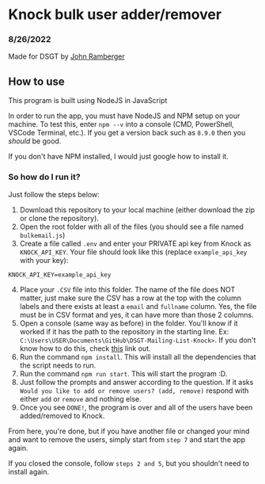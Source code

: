 # Knock bulk user adder/remover

### 8/26/2022

Made for DSGT by [John Ramberger](https://github.com/JohnRamberger)

## How to use

This program is built using NodeJS in JavaScript

In order to run the app, you must have NodeJS and NPM setup on your machine. To test this, enter `npm --v` into a console (CMD, PowerShell, VSCode Terminal, etc.). If you get a version back such as `8.9.0` then you _should_ be good.

If you don't have NPM installed, I would just google how to install it.

### So how do I run it?

Just follow the steps below:

1. Download this repository to your local machine (either download the zip or clone the repository).
2. Open the root folder with all of the files (you should see a file named `bulkemail.js`)
3. Create a file called `.env` and enter your PRIVATE api key from Knock as `KNOCK_API_KEY`. Your file should look like this (replace `example_api_key` with your key):

```
KNOCK_API_KEY=example_api_key
```

4. Place your `.CSV` file into this folder. The name of the file does NOT matter, just make sure the CSV has a row at the top with the column labels and there exists at least a `email` and `fullname` column. Yes, the file must be in CSV format and yes, it can have more than those 2 columns.
5. Open a console (same way as before) in the folder. You'll know if it worked if it has the path to the repository in the starting line. Ex: `C:\Users\USER\Documents\GitHub\DSGT-Mailing-List-Knock>`. If you don't know how to do this, check [this](https://www.groovypost.com/howto/open-command-window-terminal-window-specific-folder-windows-mac-linux/) link out.
6. Run the command `npm install`. This will install all the dependencies that the script needs to run.
7. Run the command `npm run start`. This will start the program :D.
8. Just follow the prompts and answer according to the question. If it asks `Would you like to add or remove users? (add, remove)` respond with either `add` or `remove` and nothing else.
9. Once you see `DONE!`, the program is over and all of the users have been added/removed to Knock.

From here, you're done, but if you have another file or changed your mind and want to remove the users, simply start from `step 7` and start the app again.

If you closed the console, follow `steps 2 and 5`, but you shouldn't need to install again.
